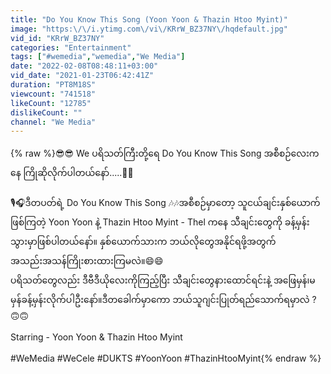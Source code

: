 ```yaml
---
title: "Do You Know This Song (Yoon Yoon & Thazin Htoo Myint)"
image: "https:\/\/i.ytimg.com\/vi\/KRrW_BZ37NY\/hqdefault.jpg"
vid_id: "KRrW_BZ37NY"
categories: "Entertainment"
tags: ["#wemedia","wemedia","We Media"]
date: "2022-02-08T08:48:11+03:00"
vid_date: "2021-01-23T06:42:41Z"
duration: "PT8M18S"
viewcount: "741518"
likeCount: "12785"
dislikeCount: ""
channel: "We Media"
---
```

{% raw %}😎😎 We ပရိသတ်ကြီးတို့ရေ Do You Know This Song အစီစဉ်လေးကနေ ကြိုဆိုလိုက်ပါတယ်နော်.....💫💫<br /><br />🎙🎧ဒီတပတ်ရဲ့ Do You Know This Song 🎶🎶အစီစဉ်မှာတော့ သူငယ်ချင်းနှစ်ယောက်ဖြစ်ကြတဲ့ Yoon Yoon  နဲ့ Thazin Htoo Myint - Thel  ကနေ သီချင်းတွေကို ခန့်မှန်းသွားမှာဖြစ်ပါတယ်နော်။ နှစ်ယောက်သားက ဘယ်လိုတွေအနိုင်ရဖို့အတွက် အသည်းအသန်ကြိုးစားထားကြမလဲ။😄😄<br />ပရိသတ်တွေလည်း ဒီဗီဒီယိုလေးကိုကြည့်ပြီး သီချင်းတွေနားထောင်ရင်းနဲ့ အဖြေမှန်၊မမှန်ခန့်မှန်းလိုက်ပါဦးနော်။ဒီတခေါက်မှာကော ဘယ်သူဂျင်းပြုတ်ရည်သောက်ရမှာလဲ ?<br />🙃🙃<br /><br />Starring - Yoon Yoon &amp; Thazin Htoo Myint<br /><br />#WeMedia #WeCele #DUKTS #YoonYoon #ThazinHtooMyint{% endraw %}
